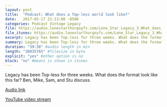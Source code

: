 ```yaml
---
layout: post
title:  "Podcast: What does a Top-less world look like?"
date:   2017-05-17 21:13:00 -0500
categories: Podcast Vintage Legacy
file: https://audio.lonestarlhurgoyfs.com/Lone_Star_Legacy_3_What_does_the_Top-less_format_look_like.mp3
file_itunes: https://audio.lonestarlhurgoyfs.com/Lone_Star_Legacy_3_What_does_the_Top-less_format_look_like.mp3
excerpt: Legacy has been Top-less for three weeks. What does the format look like this far? 
summary: Legacy has been Top-less for three weeks. What does the format look like this far? 
duration: "39:38" #audio length in min
length: "30035765" #filesize in byte
explicit: "yes" #other option is no
block: "no" #means is shown in itunes
---
```


Legacy has been Top-less for three weeks. What does the format look like this far? Ben, Mike, Sam, and Stu discuss.

[Audio link](https://audio.lonestarlhurgoyfs.com/Lone_Star_Legacy_3_What_does_the_Top-less_format_look_like.mp3)

[YouTube video stream](https://www.youtube.com/watch?v=9PS9wfA7nTk)